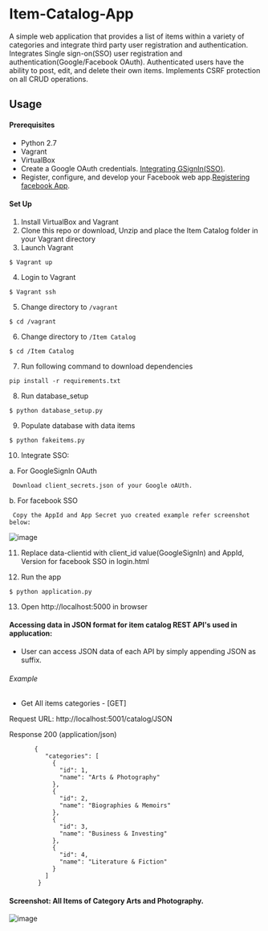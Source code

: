 # Item-Catalog-App
A simple web application that provides a list of items within a variety of categories and integrate third party user registration and authentication. Integrates Single sign-on(SSO)  user registration and authentication(Google/Facebook OAuth). 
Authenticated users have the ability to post, edit, and delete their own items.
Implements CSRF protection on all CRUD operations.

## Usage

#### Prerequisites
* Python 2.7
* Vagrant
* VirtualBox
* Create a Google OAuth credentials. [Integrating GSignIn(SSO)](https://developers.google.com/identity/sign-in/web/sign-in).
* Register, configure, and develop your Facebook web app.[Registering facebook App](https://developers.facebook.com/docs/apps/). 

#### Set Up
1. Install VirtualBox and Vagrant
2. Clone this repo or download, Unzip and place the Item Catalog folder in your Vagrant directory
3. Launch Vagrant
```
$ Vagrant up 
```
4. Login to Vagrant
```
$ Vagrant ssh
```
5. Change directory to `/vagrant`
```
$ cd /vagrant
```
6. Change directory to `/Item Catalog `
```
$ cd /Item Catalog 
```
7. Run following command to download dependencies
```
pip install -r requirements.txt
```
8. Run database_setup 
```
$ python database_setup.py
```
9. Populate database with data items
```
$ python fakeitems.py
```
10. Integrate SSO:

a. For GoogleSignIn OAuth
 ```
  Download client_secrets.json of your Google oAUth.
 ```
 
 b. For facebook SSO
 ```
  Copy the AppId and App Secret yuo created example refer screenshot below:
```
![image](https://user-images.githubusercontent.com/22967893/45941813-7b3c9880-bffd-11e8-93fd-6881b6706058.png)

11.  Replace data-clientid with client_id value(GoogleSignIn) and AppId, Version for facebook SSO in login.html

12. Run the app
```
$ python application.py
```
13. Open http://localhost:5000 in browser


#### Accessing data in JSON format for item catalog REST API's used in applucation:
* User can access JSON data of each API by simply appending JSON as suffix.

###### Example
* Get All items categories - [GET]
 
 Request URL: http://localhost:5001/catalog/JSON

 Response 200 (application/json)

           {
              "categories": [
                {
                  "id": 1, 
                  "name": "Arts & Photography"
                }, 
                {
                  "id": 2, 
                  "name": "Biographies & Memoirs"
                }, 
                {
                  "id": 3, 
                  "name": "Business & Investing"
                }, 
                {
                  "id": 4, 
                  "name": "Literature & Fiction"
                }
              ]
            }
        
  

#### Screenshot: All Items of Category Arts and Photography.
![image](https://user-images.githubusercontent.com/22967893/45753342-187e8200-bc36-11e8-81c6-292051ee3839.png)


